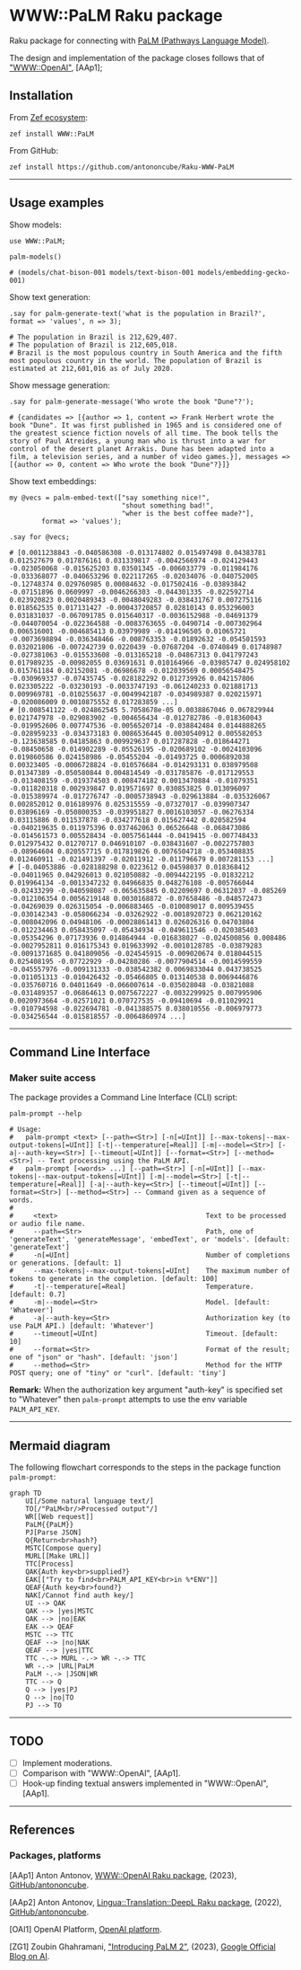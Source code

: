 # WWW::PaLM Raku package

Raku package for connecting with [PaLM (Pathways Language Model)](https://blog.google/technology/ai/google-palm-2-ai-large-language-model/).

The design and implementation of the package closes follows that of 
["WWW::OpenAI"](https://raku.land/zef:antononcube/WWW::OpenAI), [AAp1];

## Installation 

From [Zef ecosystem](https://raku.land):

```
zef install WWW::PaLM
```

From GitHub:

```
zef install https://github.com/antononcube/Raku-WWW-PaLM
```

-----

## Usage examples

Show models:

```perl6
use WWW::PaLM;

palm-models()
```
```
# (models/chat-bison-001 models/text-bison-001 models/embedding-gecko-001)
```

Show text generation:

```perl6
.say for palm-generate-text('what is the population in Brazil?', format => 'values', n => 3);
```
```
# The population in Brazil is 212,629,407.
# The population of Brazil is 212,605,018.
# Brazil is the most populous country in South America and the fifth most populous country in the world. The population of Brazil is estimated at 212,601,016 as of July 2020.
```


Show message generation:

```perl6
.say for palm-generate-message('Who wrote the book "Dune"?');
```
```
# {candidates => [{author => 1, content => Frank Herbert wrote the book "Dune". It was first published in 1965 and is considered one of the greatest science fiction novels of all time. The book tells the story of Paul Atreides, a young man who is thrust into a war for control of the desert planet Arrakis. Dune has been adapted into a film, a television series, and a number of video games.}], messages => [{author => 0, content => Who wrote the book "Dune"?}]}
```

Show text embeddings:

```perl6
my @vecs = palm-embed-text(["say something nice!",
                            "shout something bad!",
                            "wher is the best coffee made?"],
        format => 'values');

.say for @vecs;
```
```
# [0.0011238843 -0.040586308 -0.013174802 0.015497498 0.04383781 0.012527679 0.017876161 0.031339817 -0.0042566974 -0.024129443 -0.023050068 -0.015625203 0.03501345 -0.006033779 -0.011984176 -0.033368077 -0.040653296 0.022117265 -0.02034076 -0.040752005 -0.12748374 0.029760985 0.00084632 -0.017502416 -0.03893842 -0.07151896 0.0609997 -0.0046266303 -0.044301335 -0.022592714 0.023920823 0.0020489343 -0.0048049283 -0.038431767 0.007275116 0.018562535 0.017131427 -0.00043720857 0.02810143 0.053296003 0.031831037 -0.067091785 0.015640317 -0.0036152988 -0.04691379 -0.044070054 -0.022364588 -0.0083763655 -0.0490714 -0.007302964 0.006516001 -0.004685413 0.03979989 -0.014196505 0.01065721 -0.0073698894 -0.036348466 -0.008763353 -0.01892632 -0.054501593 0.032021806 -0.007242739 0.0220439 -0.07687204 -0.0740849 0.01748987 -0.027381063 -0.015533608 -0.013165218 -0.04867313 0.041797243 0.017989235 -0.00982055 0.03691631 0.010164966 -0.03985747 0.024958102 0.015761184 0.02152081 -0.06986678 -0.012039569 0.00056548475 -0.030969337 -0.07435745 -0.028182292 0.012739926 0.042157806 0.023305222 -0.03230193 -0.0033747193 -0.061240233 0.021881713 0.009969781 -0.010255637 -0.0049942187 -0.034989387 0.020215971 -0.020086009 0.0010875552 0.017283859 ...]
# [0.008541122 -0.024862545 5.7058678e-05 0.0038867046 0.067829944 0.021747978 -0.029083902 -0.004656434 -0.012782786 -0.018360043 -0.019952606 0.007747536 -0.0056520714 -0.038842484 0.0144888265 -0.028959233 -0.034373183 0.0086536445 0.0030540912 0.005582053 -0.123638585 0.04185863 0.009929637 0.017287828 -0.018644271 -0.08450658 -0.014902289 -0.05526195 -0.020689102 -0.0024103096 0.019860586 0.024158986 -0.05455204 -0.01493725 0.0006892038 0.00323405 -0.0006728824 -0.010576684 -0.014293131 0.038979508 0.01347389 -0.050580844 0.004814549 -0.031785876 -0.017129553 -0.013408159 -0.019374503 0.008474182 0.0013470884 -0.01079351 -0.011820318 0.002939847 0.019571697 0.030853825 0.013096097 -0.015389974 -0.017276747 -0.0005738943 -0.029613884 -0.035326067 0.002852012 0.016189976 0.025315559 -0.07327017 -0.039907347 0.03896169 -0.050800353 -0.039951827 0.0016103057 -0.06276334 0.03115886 0.011537878 -0.034277618 0.015627442 0.020582594 -0.040219635 0.011975396 0.037462063 0.06526648 -0.068473086 -0.014561573 0.005528434 -0.0057561444 -0.0419415 -0.007748433 0.012975432 0.01270717 0.046910107 -0.038431607 -0.0022757803 -0.08964604 0.020557715 0.017819826 0.0076504718 -0.053408835 0.012460911 -0.021491397 -0.02011912 -0.011796679 0.007281153 ...]
# [-0.04053886 -0.028188298 0.0223612 0.04598037 0.018368412 -0.04011965 0.042926013 0.021050882 -0.0094422195 -0.01832212 0.019964134 -0.0013347232 0.04966835 0.048276108 -0.005766044 -0.02433299 -0.040598087 -0.065635845 0.02209697 0.06312037 -0.085269 -0.012106354 0.0056219148 0.0030168872 -0.07658486 -0.048572473 -0.04269039 0.026315054 -0.006883465 -0.010089017 0.009539455 -0.030142343 -0.058066234 -0.03262922 -0.0018920723 0.062120162 -0.008042096 0.04948106 -0.00028861413 0.026026316 0.04703804 -0.012234463 0.058435097 -0.05434934 -0.049611546 -0.020385403 -0.05354296 0.07173936 0.014864944 -0.016838027 -0.024500856 0.008486 -0.0027952811 0.016175343 0.019633992 -0.0010128785 -0.03879283 -0.0091371685 0.041809056 -0.024545915 -0.009020674 0.018044515 0.025408195 -0.07722929 -0.04280286 -0.0077904514 -0.0014599559 -0.045557976 -0.009131333 -0.038542382 0.0069833044 0.043738525 -0.011051313 -0.010426432 -0.05466805 0.013140538 0.0069446876 -0.035760716 0.04011649 -0.066007614 -0.035028048 -0.03821088 -0.031489357 -0.06864613 0.0075672227 -0.0032299925 0.007995906 0.0020973664 -0.02571021 0.070727535 -0.09410694 -0.011029921 -0.010794598 -0.022694781 -0.041388575 0.038010556 -0.006979773 -0.034256544 -0.015818557 -0.0064860974 ...]
```



-------

## Command Line Interface

### Maker suite access

The package provides a Command Line Interface (CLI) script:

```shell
palm-prompt --help
```
```
# Usage:
#   palm-prompt <text> [--path=<Str>] [-n[=UInt]] [--max-tokens|--max-output-tokens[=UInt]] [-t|--temperature[=Real]] [-m|--model=<Str>] [-a|--auth-key=<Str>] [--timeout[=UInt]] [--format=<Str>] [--method=<Str>] -- Text processing using the PaLM API.
#   palm-prompt [<words> ...] [--path=<Str>] [-n[=UInt]] [--max-tokens|--max-output-tokens[=UInt]] [-m|--model=<Str>] [-t|--temperature[=Real]] [-a|--auth-key=<Str>] [--timeout[=UInt]] [--format=<Str>] [--method=<Str>] -- Command given as a sequence of words.
#   
#     <text>                                     Text to be processed or audio file name.
#     --path=<Str>                               Path, one of 'generateText', 'generateMessage', 'embedText', or 'models'. [default: 'generateText']
#     -n[=UInt]                                  Number of completions or generations. [default: 1]
#     --max-tokens|--max-output-tokens[=UInt]    The maximum number of tokens to generate in the completion. [default: 100]
#     -t|--temperature[=Real]                    Temperature. [default: 0.7]
#     -m|--model=<Str>                           Model. [default: 'Whatever']
#     -a|--auth-key=<Str>                        Authorization key (to use PaLM API.) [default: 'Whatever']
#     --timeout[=UInt]                           Timeout. [default: 10]
#     --format=<Str>                             Format of the result; one of "json" or "hash". [default: 'json']
#     --method=<Str>                             Method for the HTTP POST query; one of "tiny" or "curl". [default: 'tiny']
```

**Remark:** When the authorization key argument "auth-key" is specified set to "Whatever"
then `palm-prompt` attempts to use the env variable `PALM_API_KEY`.


--------

## Mermaid diagram

The following flowchart corresponds to the steps in the package function `palm-prompt`:

```mermaid
graph TD
	UI[/Some natural language text/]
	TO[/"PaLM<br/>Processed output"/]
	WR[[Web request]]
	PaLM{{PaLM}}
	PJ[Parse JSON]
	Q{Return<br>hash?}
	MSTC[Compose query]
	MURL[[Make URL]]
	TTC[Process]
	QAK{Auth key<br>supplied?}
	EAK[["Try to find<br>PALM_API_KEY<br>in %*ENV"]]
	QEAF{Auth key<br>found?}
	NAK[/Cannot find auth key/]
	UI --> QAK
	QAK --> |yes|MSTC
	QAK --> |no|EAK
	EAK --> QEAF
	MSTC --> TTC
	QEAF --> |no|NAK
	QEAF --> |yes|TTC
	TTC -.-> MURL -.-> WR -.-> TTC
	WR -.-> |URL|PaLM 
	PaLM -.-> |JSON|WR
	TTC --> Q 
	Q --> |yes|PJ
	Q --> |no|TO
	PJ --> TO
```

------

## TODO

- [ ] Implement moderations.
- [ ] Comparison with "WWW::OpenAI", [AAp1].
- [ ] Hook-up finding textual answers implemented in "WWW::OpenAI", [AAp1].

------

## References

### Packages, platforms

[AAp1] Anton Antonov,
[WWW::OpenAI Raku package](https://github.com/antononcube/Raku-WWW-OpenAI),
(2023),
[GitHub/antononcube](https://github.com/antononcube).

[AAp2] Anton Antonov,
[Lingua::Translation::DeepL Raku package](https://github.com/antononcube/Raku-Lingua-Translation-DeepL),
(2022),
[GitHub/antononcube](https://github.com/antononcube).

[OAI1] OpenAI Platform, [OpenAI platform](https://platform.openai.com/).

[ZG1] Zoubin Ghahramani,
["Introducing PaLM 2"](https://blog.google/technology/ai/google-palm-2-ai-large-language-model/),
(2023),
[Google Official Blog on AI](https://blog.google/technology/ai/).